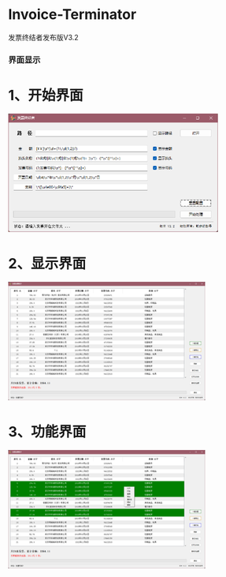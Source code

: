 # Invoice-Terminator
发票终结者发布版V3.2


###  界面显示

# 1、开始界面
<img src="./Pictures/开始界面.png" height="240" />

# 2、显示界面
<img src="./Pictures/显示界面.png" height="240" />

# 3、功能界面
<img src="./Pictures/功能界面.png" height="240" /> 
